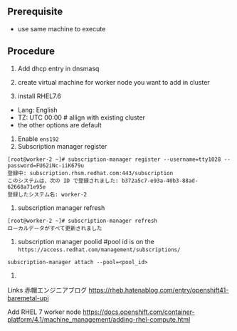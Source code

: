 ## Prerequisite
- use same machine to execute 

## Procedure
1. Add dhcp entry in dnsmasq

1. create virtual machine for worker node you want to add in cluster
1. install RHEL7.6
  - Lang: English
  - TZ: UTC 00:00 # allign with existing cluster
  - the other options are default
1. Enable `ens192`
1. Subscription manager register
```
[root@worker-2 ~]# subscription-manager register --username=tty1028 --password=FU62iNc-iiK679u
登録中: subscription.rhsm.redhat.com:443/subscription
このシステムは、次の ID で登録されました: b372a5c7-e93a-40b3-88ad-62668a71e95e
登録したシステム名: worker-2
```
1. subscription manager refresh
```
[root@worker-2 ~]# subscription-manager refresh
ローカルデータがすべて更新されました
```
1. subscription manager poolid
#pool id is on the `https://access.redhat.com/management/subscriptions/`
```
subscription-manager attach --pool=<pool_id>
```
1. 



Links
赤帽エンジニアブログ https://rheb.hatenablog.com/entry/openshift41-baremetal-upi

Add RHEL 7 worker node
https://docs.openshift.com/container-platform/4.1/machine_management/adding-rhel-compute.html
